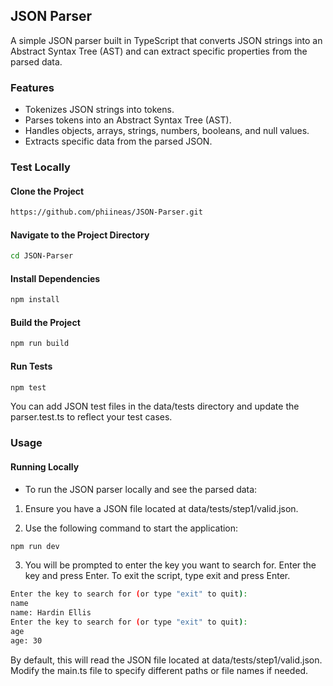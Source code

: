 ## JSON Parser

A simple JSON parser built in TypeScript that converts JSON strings into an Abstract Syntax Tree (AST) and can extract specific properties from the parsed data.

### Features

- Tokenizes JSON strings into tokens.
- Parses tokens into an Abstract Syntax Tree (AST).
- Handles objects, arrays, strings, numbers, booleans, and null values.
- Extracts specific data from the parsed JSON.

### Test Locally

#### Clone the Project

```bash
https://github.com/phiineas/JSON-Parser.git
```
#### Navigate to the Project Directory

```bash
cd JSON-Parser
```

#### Install Dependencies

```bash
npm install
```

#### Build the Project

```bash
npm run build
```

#### Run Tests

```bash
npm test
```

You can add JSON test files in the data/tests directory and update the parser.test.ts to reflect your test cases.

### Usage 

#### Running Locally

- To run the JSON parser locally and see the parsed data:

1. Ensure you have a JSON file located at data/tests/step1/valid.json. 

2. Use the following command to start the application:

```bash
npm run dev
```

3. You will be prompted to enter the key you want to search for. Enter the key and press Enter. To exit the script, type exit and press Enter.

```bash
Enter the key to search for (or type "exit" to quit): 
name
name: Hardin Ellis
Enter the key to search for (or type "exit" to quit): 
age
age: 30
```

By default, this will read the JSON file located at data/tests/step1/valid.json. Modify the main.ts file to specify different paths or file names if needed.
